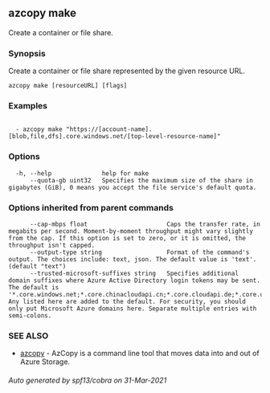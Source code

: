 ## azcopy make

Create a container or file share.

### Synopsis

Create a container or file share represented by the given resource URL.

```
azcopy make [resourceURL] [flags]
```

### Examples

```

  - azcopy make "https://[account-name].[blob,file,dfs].core.windows.net/[top-level-resource-name]"

```

### Options

```
  -h, --help              help for make
      --quota-gb uint32   Specifies the maximum size of the share in gigabytes (GiB), 0 means you accept the file service's default quota.
```

### Options inherited from parent commands

```
      --cap-mbps float                      Caps the transfer rate, in megabits per second. Moment-by-moment throughput might vary slightly from the cap. If this option is set to zero, or it is omitted, the throughput isn't capped.
      --output-type string                  Format of the command's output. The choices include: text, json. The default value is 'text'. (default "text")
      --trusted-microsoft-suffixes string   Specifies additional domain suffixes where Azure Active Directory login tokens may be sent.  The default is '*.core.windows.net;*.core.chinacloudapi.cn;*.core.cloudapi.de;*.core.usgovcloudapi.net'. Any listed here are added to the default. For security, you should only put Microsoft Azure domains here. Separate multiple entries with semi-colons.
```

### SEE ALSO

* [azcopy](azcopy.md)	 - AzCopy is a command line tool that moves data into and out of Azure Storage.

###### Auto generated by spf13/cobra on 31-Mar-2021

